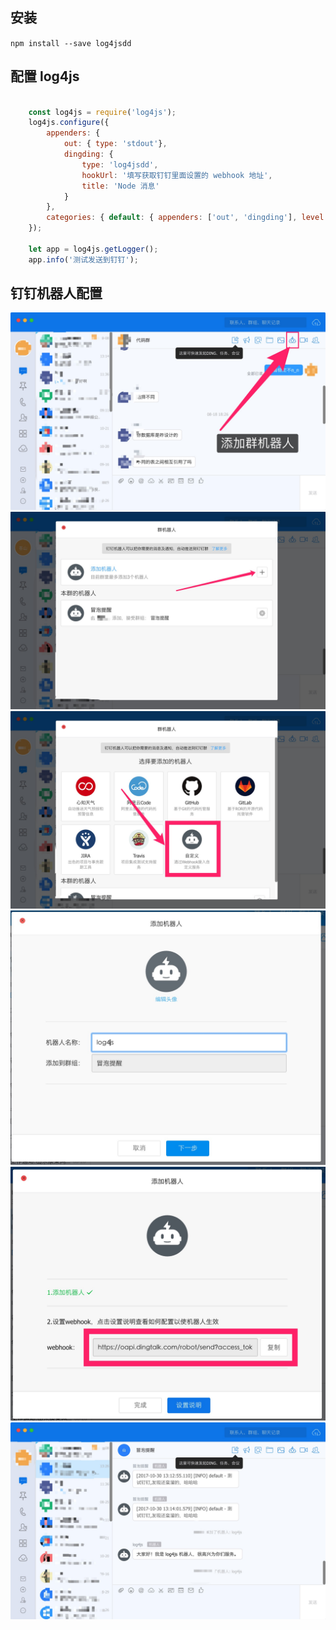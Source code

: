 
## 安装

`npm install --save log4jsdd`

## 配置 log4js

```js

    const log4js = require('log4js');
    log4js.configure({
        appenders: {
            out: { type: 'stdout'},
            dingding: {
                type: 'log4jsdd',
                hookUrl: '填写获取钉钉里面设置的 webhook 地址',
                title: 'Node 消息'
            }
        },
        categories: { default: { appenders: ['out', 'dingding'], level: 'debug' }}
    });
    
    let app = log4js.getLogger();
    app.info('测试发送到钉钉');

```
## 钉钉机器人配置

![图片](./img/1.jpg)
![图片](./img/2.jpg)
![图片](./img/3.jpg)
![图片](./img/4.jpg)
![图片](./img/5.jpg)
![图片](./img/6.jpg)